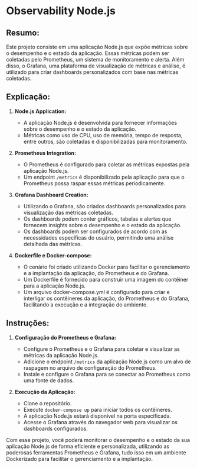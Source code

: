 
# Observability Node.js

## Resumo:

Este projeto consiste em uma aplicação Node.js que expõe métricas sobre o desempenho e o estado da aplicação. Essas métricas podem ser coletadas pelo Prometheus, um sistema de monitoramento e alerta. Além disso, o Grafana, uma plataforma de visualização de métricas e análise, é utilizado para criar dashboards personalizados com base nas métricas coletadas.

## Explicação:

1. **Node.js Application:**
   - A aplicação Node.js é desenvolvida para fornecer informações sobre o desempenho e o estado da aplicação.
   - Métricas como uso de CPU, uso de memória, tempo de resposta, entre outros, são coletadas e disponibilizadas para monitoramento.

2. **Prometheus Integration:**
   - O Prometheus é configurado para coletar as métricas expostas pela aplicação Node.js.
   - Um endpoint `/metrics` é disponibilizado pela aplicação para que o Prometheus possa raspar essas métricas periodicamente.

3. **Grafana Dashboard Creation:**
   - Utilizando o Grafana, são criados dashboards personalizados para visualização das métricas coletadas.
   - Os dashboards podem conter gráficos, tabelas e alertas que fornecem insights sobre o desempenho e o estado da aplicação.
   - Os dashboards podem ser configurados de acordo com as necessidades específicas do usuário, permitindo uma análise detalhada das métricas.

4. **Dockerfile e Docker-compose:**
   - O cenário foi criado utilizando Docker para facilitar o gerenciamento e a implantação da aplicação, do Prometheus e do Grafana.
   - Um Dockerfile é fornecido para construir uma imagem do contêiner para a aplicação Node.js.
   - Um arquivo docker-compose.yml é configurado para criar e interligar os contêineres da aplicação, do Prometheus e do Grafana, facilitando a execução e a integração do ambiente.

## Instruções:

1. **Configuração do Prometheus e Grafana:**
   - Configure o Prometheus e o Grafana para coletar e visualizar as métricas da aplicação Node.js.
   - Adicione o endpoint `/metrics` da aplicação Node.js como um alvo de raspagem no arquivo de configuração do Prometheus.
   - Instale e configure o Grafana para se conectar ao Prometheus como uma fonte de dados.

2. **Execução da Aplicação:**
   - Clone o repositório.
   - Execute `docker-compose up` para iniciar todos os contêineres.
   - A aplicação Node.js estará disponível na porta especificada.
   - Acesse o Grafana através do navegador web para visualizar os dashboards configurados.

Com esse projeto, você poderá monitorar o desempenho e o estado da sua aplicação Node.js de forma eficiente e personalizada, utilizando as poderosas ferramentas Prometheus e Grafana, tudo isso em um ambiente Dockerizado para facilitar o gerenciamento e a implantação.

